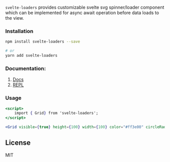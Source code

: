 `svelte-loaders` provides customizable svelte svg spinner/loader component which can be implemented for async await operation before data loads to the view.

### Installation

```bash
npm install svelte-loaders --save

# or
yarn add svelte-loaders
```

### Documentation:

1. [Docs](https://enzineer.github.io/svelte-loaders/)
2. [REPL](https://svelte.dev/repl/db80c4feb02f4812bac0bff259cad14e?version=3.49.0)

### Usage

```jsx
<script>
	import { Grid} from 'svelte-loaders';
</script>

<Grid visible={true} height={100} width={100} color="#ff3e00" circleRadius={12.5}/>
```

## License

MIT
